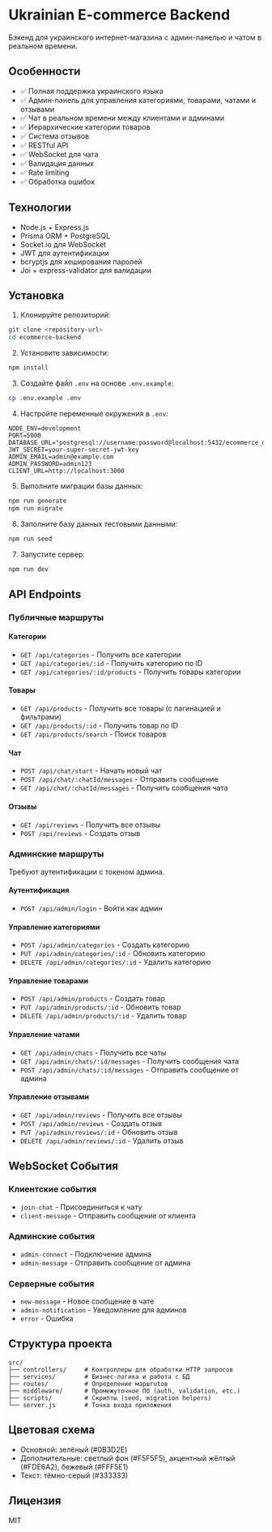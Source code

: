 # Ukrainian E-commerce Backend

Бэкенд для украинского интернет-магазина с админ-панелью и чатом в реальном времени.

## Особенности

- ✅ Полная поддержка украинского языка
- ✅ Админ-панель для управления категориями, товарами, чатами и отзывами  
- ✅ Чат в реальном времени между клиентами и админами
- ✅ Иерархические категории товаров
- ✅ Система отзывов
- ✅ RESTful API
- ✅ WebSocket для чата
- ✅ Валидация данных
- ✅ Rate limiting
- ✅ Обработка ошибок

## Технологии

- Node.js + Express.js
- Prisma ORM + PostgreSQL
- Socket.io для WebSocket
- JWT для аутентификации
- bcryptjs для хеширования паролей
- Joi + express-validator для валидации

## Установка

1. Клонируйте репозиторий:
```bash
git clone <repository-url>
cd ecommerce-backend
```

2. Установите зависимости:
```bash
npm install
```

3. Создайте файл `.env` на основе `.env.example`:
```bash
cp .env.example .env
```

4. Настройте переменные окружения в `.env`:
```env
NODE_ENV=development
PORT=5000
DATABASE_URL="postgresql://username:password@localhost:5432/ecommerce_db"
JWT_SECRET=your-super-secret-jwt-key
ADMIN_EMAIL=admin@example.com
ADMIN_PASSWORD=admin123
CLIENT_URL=http://localhost:3000
```

5. Выполните миграции базы данных:
```bash
npm run generate
npm run migrate
```

6. Заполните базу данных тестовыми данными:
```bash
npm run seed
```

7. Запустите сервер:
```bash
npm run dev
```

## API Endpoints

### Публичные маршруты

#### Категории
- `GET /api/categories` - Получить все категории
- `GET /api/categories/:id` - Получить категорию по ID
- `GET /api/categories/:id/products` - Получить товары категории

#### Товары
- `GET /api/products` - Получить все товары (с пагинацией и фильтрами)
- `GET /api/products/:id` - Получить товар по ID  
- `GET /api/products/search` - Поиск товаров

#### Чат
- `POST /api/chat/start` - Начать новый чат
- `POST /api/chat/:chatId/messages` - Отправить сообщение
- `GET /api/chat/:chatId/messages` - Получить сообщения чата

#### Отзывы
- `GET /api/reviews` - Получить все отзывы
- `POST /api/reviews` - Создать отзыв

### Админские маршруты

Требуют аутентификации с токеном админа.

#### Аутентификация
- `POST /api/admin/login` - Войти как админ

#### Управление категориями
- `POST /api/admin/categories` - Создать категорию
- `PUT /api/admin/categories/:id` - Обновить категорию
- `DELETE /api/admin/categories/:id` - Удалить категорию

#### Управление товарами
- `POST /api/admin/products` - Создать товар
- `PUT /api/admin/products/:id` - Обновить товар
- `DELETE /api/admin/products/:id` - Удалить товар

#### Управление чатами
- `GET /api/admin/chats` - Получить все чаты
- `GET /api/admin/chats/:id/messages` - Получить сообщения чата
- `POST /api/admin/chats/:id/messages` - Отправить сообщение от админа

#### Управление отзывами
- `GET /api/admin/reviews` - Получить все отзывы
- `POST /api/admin/reviews` - Создать отзыв
- `PUT /api/admin/reviews/:id` - Обновить отзыв
- `DELETE /api/admin/reviews/:id` - Удалить отзыв

## WebSocket События

### Клиентские события
- `join-chat` - Присоединиться к чату
- `client-message` - Отправить сообщение от клиента

### Админские события
- `admin-connect` - Подключение админа
- `admin-message` - Отправить сообщение от админа

### Серверные события
- `new-message` - Новое сообщение в чате
- `admin-notification` - Уведомление для админов
- `error` - Ошибка

## Структура проекта

```
src/
├── controllers/     # Контроллеры для обработки HTTP запросов
├── services/        # Бизнес-логика и работа с БД
├── routes/          # Определение маршrutов
├── middleware/      # Промежуточное ПО (auth, validation, etc.)
├── scripts/         # Скрипты (seed, migration helpers)
└── server.js        # Точка входа приложения
```

## Цветовая схема

- Основной: зелёный (#0B3D2E)
- Дополнительные: светлый фон (#F5F5F5), акцентный жёлтый (#FDE6A2), бежевый (#FFF5E1)
- Текст: тёмно-серый (#333333)

## Лицензия

MIT